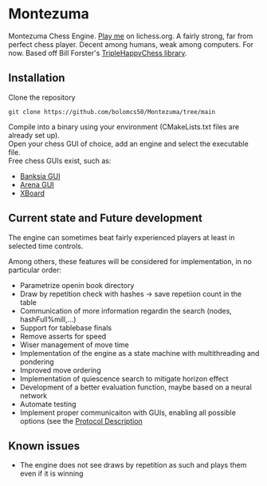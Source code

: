 # Montezuma
Montezuma Chess Engine. [Play me](https://lichess.org/@/Montezuma_BOT) on lichess.org.
A fairly strong, far from perfect chess player. Decent among humans, weak among computers. For now.
Based off Bill Forster's [TripleHappyChess library](https://github.com/billforsternz/thc-chess-library).

## Installation
Clone the repository
```
git clone https://github.com/bolomcs50/Montezuma/tree/main
```

Compile into a binary using your environment (CMakeLists.txt files are already set up).  
Open your chess GUI of choice, add an engine and select the executable file.  
Free chess GUIs exist, such as:  
* [Banksia GUI](https://banksiagui.com/)
* [Arena GUI](http://www.playwitharena.de/)
* [XBoard](https://www.gnu.org/software/xboard/)

## Current state and Future development
The engine can sometimes beat fairly experienced players at least in selected time controls.

Among others, these features will be considered for implementation, in no particular order:
* Parametrize openin book directory
* Draw by repetition check with hashes -> save repetiion count in the table
* Communication of more information regardin the search (nodes, hashFull%mill,...)
* Support for tablebase finals
* Remove asserts for speed
* Wiser management of move time
* Implementation of the engine as a state machine with multithreading and pondering
* Improved move ordering
* Implementation of quiescence search to mitigate horizon effect
* Development of a better evaluation function, maybe based on a neural network
* Automate testing
* Implement proper communicaiton with GUIs, enabling all possible options (see the [Protocol Description](http://wbec-ridderkerk.nl/html/UCIProtocol.html)

## Known issues
* The engine does not see draws by repetition as such and plays them even if it is winning